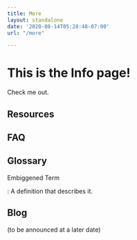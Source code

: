 ```yaml
---
title: More
layout: standalone
date: '2020-08-14T05:28:48-07:00'
url: "/more"

---
```

# This is the Info page!

Check me out.

## Resources

## FAQ

## Glossary

Embiggened Term

: A definition that describes it.

## Blog

(to be announced at a later date)
